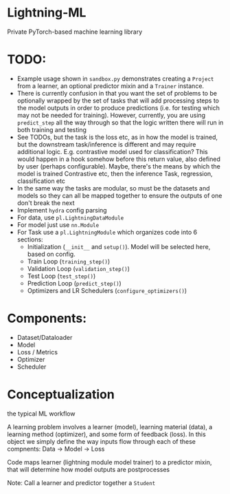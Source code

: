 # Lightning-ML
Private PyTorch-based machine learning library

# TODO:

* Example usage shown in ``sandbox.py`` demonstrates creating a ``Project`` from
  a learner, an optional predictor mixin and a ``Trainer`` instance.
* There is currently confusion in that you want the set of problems to be optionally wrapped by the set of tasks that will add processing steps to the model outputs in order to produce predictions (i.e. for testing which may not be needed for training). However, currently, you are using `predict_step` all the way through so that the logic written there will run in both training and testing
* See TODOs, but the task is the loss etc, as in how the model is trained, but the downstream task/inference is different and may require additional logic. E.g. contrastive model used for classification? This would happen in a hook somehow before this return value, also defined by user (perhaps configurable). Maybe, there's the means by which the model is trained Contrastive etc, then the inference Task, regression, classification etc
* In the same way the tasks are modular, so must be the datasets and models so they can all be mapped together to ensure the outputs of one don't break the next
* Implement `hydra` config parsing
* For data, use `pl.LightningDataModule`
* For model just use `nn.Module`
* For Task use a `pl.LightningModule` which organizes code into 6 sections:
    * Initialization (`__init__` and `setup()`). Model will be selected here, based on config.
    * Train Loop (`training_step()`)
    * Validation Loop (`validation_step()`)
    * Test Loop (`test_step()`)
    * Prediction Loop (`predict_step()`)
    * Optimizers and LR Schedulers (`configure_optimizers()`)

# Components:
* Dataset/Dataloader
* Model
* Loss / Metrics
* Optimizer
* Scheduler

# Conceptualization
the typical ML workflow

A learning problem involves a learner (model), learning material (data), a learning method (optimizer), and some form of feedback (loss).
In this object we simply define the way inputs flow through each of these compnents: Data -> Model -> Loss

Code maps learner (lightning module model trainer) to a predictor mixin, that will determine how model outputs are postprocesses

Note: Call a learner and predictor together a `Student`
